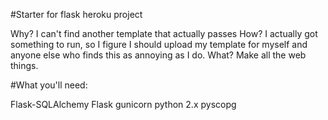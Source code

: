 #Starter for flask heroku project

Why? I can't find another template that actually passes
How? I actually got something to run, so I figure I should upload my template for myself and anyone else who finds this as annoying as I do.
What? Make all the web things.

#What you'll need:

Flask-SQLAlchemy
Flask
gunicorn
python 2.x
pyscopg

